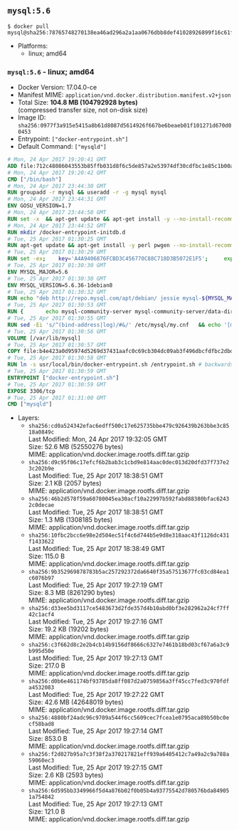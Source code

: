 ## `mysql:5.6`

```console
$ docker pull mysql@sha256:78765748270138ea46ad296a2a1aa0676dbb8def41028926899f16c61feeaad2
```

-	Platforms:
	-	linux; amd64

### `mysql:5.6` - linux; amd64

-	Docker Version: 17.04.0-ce
-	Manifest MIME: `application/vnd.docker.distribution.manifest.v2+json`
-	Total Size: **104.8 MB (104792928 bytes)**  
	(compressed transfer size, not on-disk size)
-	Image ID: `sha256:0977f3a915e5415a8b61d8087d5614926f667be6beaeb01f101271d670d00453`
-	Entrypoint: `["docker-entrypoint.sh"]`
-	Default Command: `["mysqld"]`

```dockerfile
# Mon, 24 Apr 2017 19:20:41 GMT
ADD file:712c48086043553b85ffb031d8f6c5de857a2e53974df30cdfbc1e85c1b00a25 in / 
# Mon, 24 Apr 2017 19:20:42 GMT
CMD ["/bin/bash"]
# Mon, 24 Apr 2017 23:44:30 GMT
RUN groupadd -r mysql && useradd -r -g mysql mysql
# Mon, 24 Apr 2017 23:44:31 GMT
ENV GOSU_VERSION=1.7
# Mon, 24 Apr 2017 23:44:50 GMT
RUN set -x 	&& apt-get update && apt-get install -y --no-install-recommends ca-certificates wget && rm -rf /var/lib/apt/lists/* 	&& wget -O /usr/local/bin/gosu "https://github.com/tianon/gosu/releases/download/$GOSU_VERSION/gosu-$(dpkg --print-architecture)" 	&& wget -O /usr/local/bin/gosu.asc "https://github.com/tianon/gosu/releases/download/$GOSU_VERSION/gosu-$(dpkg --print-architecture).asc" 	&& export GNUPGHOME="$(mktemp -d)" 	&& gpg --keyserver ha.pool.sks-keyservers.net --recv-keys B42F6819007F00F88E364FD4036A9C25BF357DD4 	&& gpg --batch --verify /usr/local/bin/gosu.asc /usr/local/bin/gosu 	&& rm -r "$GNUPGHOME" /usr/local/bin/gosu.asc 	&& chmod +x /usr/local/bin/gosu 	&& gosu nobody true 	&& apt-get purge -y --auto-remove ca-certificates wget
# Mon, 24 Apr 2017 23:44:52 GMT
RUN mkdir /docker-entrypoint-initdb.d
# Tue, 25 Apr 2017 01:30:25 GMT
RUN apt-get update && apt-get install -y perl pwgen --no-install-recommends && rm -rf /var/lib/apt/lists/*
# Tue, 25 Apr 2017 01:30:29 GMT
RUN set -ex; 	key='A4A9406876FCBD3C456770C88C718D3B5072E1F5'; 	export GNUPGHOME="$(mktemp -d)"; 	gpg --keyserver ha.pool.sks-keyservers.net --recv-keys "$key"; 	gpg --export "$key" > /etc/apt/trusted.gpg.d/mysql.gpg; 	rm -r "$GNUPGHOME"; 	apt-key list > /dev/null
# Tue, 25 Apr 2017 01:30:30 GMT
ENV MYSQL_MAJOR=5.6
# Tue, 25 Apr 2017 01:30:30 GMT
ENV MYSQL_VERSION=5.6.36-1debian8
# Tue, 25 Apr 2017 01:30:32 GMT
RUN echo "deb http://repo.mysql.com/apt/debian/ jessie mysql-${MYSQL_MAJOR}" > /etc/apt/sources.list.d/mysql.list
# Tue, 25 Apr 2017 01:30:53 GMT
RUN { 		echo mysql-community-server mysql-community-server/data-dir select ''; 		echo mysql-community-server mysql-community-server/root-pass password ''; 		echo mysql-community-server mysql-community-server/re-root-pass password ''; 		echo mysql-community-server mysql-community-server/remove-test-db select false; 	} | debconf-set-selections 	&& apt-get update && apt-get install -y mysql-server="${MYSQL_VERSION}" && rm -rf /var/lib/apt/lists/* 	&& rm -rf /var/lib/mysql && mkdir -p /var/lib/mysql /var/run/mysqld 	&& chown -R mysql:mysql /var/lib/mysql /var/run/mysqld 	&& chmod 777 /var/run/mysqld
# Tue, 25 Apr 2017 01:30:55 GMT
RUN sed -Ei 's/^(bind-address|log)/#&/' /etc/mysql/my.cnf 	&& echo '[mysqld]\nskip-host-cache\nskip-name-resolve' > /etc/mysql/conf.d/docker.cnf
# Tue, 25 Apr 2017 01:30:56 GMT
VOLUME [/var/lib/mysql]
# Tue, 25 Apr 2017 01:30:57 GMT
COPY file:b4e423a0d95974d5269d37431aafc0c69cb304dc09ab3f496dbcfdfbc2dbd818 in /usr/local/bin/ 
# Tue, 25 Apr 2017 01:30:58 GMT
RUN ln -s usr/local/bin/docker-entrypoint.sh /entrypoint.sh # backwards compat
# Tue, 25 Apr 2017 01:30:59 GMT
ENTRYPOINT ["docker-entrypoint.sh"]
# Tue, 25 Apr 2017 01:30:59 GMT
EXPOSE 3306/tcp
# Tue, 25 Apr 2017 01:31:00 GMT
CMD ["mysqld"]
```

-	Layers:
	-	`sha256:cd0a524342efac6edff500c17e625735bbe479c926439b263bbe3c8518a0849c`  
		Last Modified: Mon, 24 Apr 2017 19:32:05 GMT  
		Size: 52.6 MB (52550276 bytes)  
		MIME: application/vnd.docker.image.rootfs.diff.tar.gzip
	-	`sha256:d9c95f06c17efcf6b2bab3c1cbd9e814aac0dec013d20dfd37f737e23c202b9e`  
		Last Modified: Tue, 25 Apr 2017 18:38:51 GMT  
		Size: 2.1 KB (2057 bytes)  
		MIME: application/vnd.docker.image.rootfs.diff.tar.gzip
	-	`sha256:46b2d578f59a60780045ea30acf10a22997b592fabd88380bfac62432c0decae`  
		Last Modified: Tue, 25 Apr 2017 18:38:51 GMT  
		Size: 1.3 MB (1308185 bytes)  
		MIME: application/vnd.docker.image.rootfs.diff.tar.gzip
	-	`sha256:10fbc2bcc6e98e2d504ec51f4c6d744b5e9d8e318aac43f1126dc431f1433622`  
		Last Modified: Tue, 25 Apr 2017 18:38:49 GMT  
		Size: 115.0 B  
		MIME: application/vnd.docker.image.rootfs.diff.tar.gzip
	-	`sha256:9b352969878783b5ac257292372da6640f35a57513677fc03cd84ea1c6076b97`  
		Last Modified: Tue, 25 Apr 2017 19:27:19 GMT  
		Size: 8.3 MB (8261290 bytes)  
		MIME: application/vnd.docker.image.rootfs.diff.tar.gzip
	-	`sha256:d33ee5bd3117ce5483673d2fde357d4b10abd0bf3e282962a24cf7ff42c1acf4`  
		Last Modified: Tue, 25 Apr 2017 19:27:16 GMT  
		Size: 19.2 KB (19202 bytes)  
		MIME: application/vnd.docker.image.rootfs.diff.tar.gzip
	-	`sha256:c3f662d8c2e2b4cb14b9156df8666c6327e7461b18bd03cf67a6a3c9b995d50e`  
		Last Modified: Tue, 25 Apr 2017 19:27:13 GMT  
		Size: 217.0 B  
		MIME: application/vnd.docker.image.rootfs.diff.tar.gzip
	-	`sha256:d0b6e461174bf93785da8ff087d2a0759856a3ff45cc7fed3c970fdfa4532083`  
		Last Modified: Tue, 25 Apr 2017 19:27:22 GMT  
		Size: 42.6 MB (42648019 bytes)  
		MIME: application/vnd.docker.image.rootfs.diff.tar.gzip
	-	`sha256:4880bf24adc96c9709a544f6cc5609cec7fcea1e0795aca89b50bc0ecf58bad8`  
		Last Modified: Tue, 25 Apr 2017 19:27:14 GMT  
		Size: 853.0 B  
		MIME: application/vnd.docker.image.rootfs.diff.tar.gzip
	-	`sha256:f2d027b95a7c3f38f2a370217821eff939a6405412c7a49a2c9a788a59060ec3`  
		Last Modified: Tue, 25 Apr 2017 19:27:15 GMT  
		Size: 2.6 KB (2593 bytes)  
		MIME: application/vnd.docker.image.rootfs.diff.tar.gzip
	-	`sha256:6d595bb3349966f5d4a876b02f0b05b4a93775542d780576bda849051a754842`  
		Last Modified: Tue, 25 Apr 2017 19:27:13 GMT  
		Size: 121.0 B  
		MIME: application/vnd.docker.image.rootfs.diff.tar.gzip
